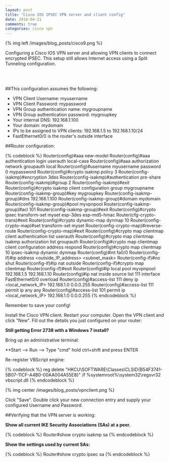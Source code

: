 ```yaml
---
layout: post
title: "Cisco IOS IPSEC VPN server and client config"
date: 2010-04-21
comments: true
categories: cisco vpn
---
```

{% img left /images/blog_posts/cisco9.png %}

Configuring a Cisco IOS VPN server and allowing VPN clients to connect encrypted IPSEC. This setup still allows Internet access using a Split Tunneling configuration.
<!--more-->
<br>
<br>

##This configuration assumes the following:

* VPN Client Username: myusername
* VPN Client Password: mypassword
* VPN Group authentication name: mygroupname
* VPN Group authentication password: mygroupkey
* Your internal DNS: 192.168.1.100
* Your domain: mydomain
* IPs to be assigned to VPN clients: 192.168.1.5 to 192.168.1.10/24
* FastEthernet0/0 is the router's outside interface

##Router configuration:

{% codeblock %}
Router(config)#aaa new-model
Router(config)#aaa authentication login userauth local-case
Router(config)#aaa authorization network groupauth local
Router(config)#username myusername password 0 mypassword
Router(config)#crypto isakmp policy 3
Router(config-isakmp)#encryption 3des
Router(config-isakmp)#authentication pre-share
Router(config-isakmp)#group 2
Router(config-isakmp)#exit
Router(config)#crypto isakmp client configuration group mygroupname
Router(config-isakmp-group)#key mygroupkey
Router(config-isakmp-group)#dns 192.168.1.100
Router(config-isakmp-group)#domain mydomain
Router(config-isakmp-group)#pool myvpnpool
Router(config-isakmp-group)#acl 101
Router(config-isakmp-group)#exit
Router(config)#crypto ipsec transform-set myset esp-3des esp-md5-hmac
Router(cfg-crypto-trans)#exit
Router(config)#crypto dynamic-map dynmap 10
Router(config-crypto-map)#set transform-set myset
Router(config-crypto-map)#reverse-route
Router(config-crypto-map)#exit
Router(config)#crypto map clientmap client authentication list userauth
Router(config)#crypto map clientmap isakmp authorization list groupauth
Router(config)#crypto map clientmap client configuration address respond
Router(config)#crypto map clientmap 10 ipsec-isakmp dynamic dynmap
Router(config)#int fa0/0
Router(config-if)#ip address <outside_IP_address> <subnet_mask>
Router(config-if)#no shut
Router(config-if)#ip nat outside
Router(config-if)#crypto map clientmap
Router(config-if)#exit
Router(config)#ip local pool myvpnpool 192.168.1.5 192.168.1.10
Router(config)#ip nat inside source list 111 interface FastEthernet0/0 overload
Router(config)#access-list 111 deny ip <local_network_IP> <inverted mask> 192.168.1.0 0.0.0.255
Router(config)#access-list 111 permit ip any any
Router(config)#access-list 101 permit ip <local_network_IP> <inverted mask> 192.168.1.0 0.0.0.255
{% endcodeblock %}

Remember to save your config!

Install the Cisco VPN client. Restart your computer. Open the VPN client and click "New". Fill out the details you just configured on your router:

**Still getting Error 2738 with a Windows 7 install?**

Bring up an administrative terminal:

**Start --> Run --> Type "cmd" hold ctrl+shift and press ENTER

Re-register VBScript engine:

{% codeblock %}
reg delete "HKCU\SOFTWARE\Classes\CLSID\{B54F3741-5B07-11CF-A4B0-00AA004A55E8}" /f
%systemroot%\system32\regsvr32 vbscript.dll
{% endcodeblock %}

{% img center /images/blog_posts/vpnclient.png %}

Click "Save". Double click your new connection entry and supply your configured Username and Password.

##Verifying that the VPN server is working:

**Show all current IKE Security Associations (SAs) at a peer.**

{% codeblock %}
Router#show crypto isakmp sa
{% endcodeblock %}

**Show the settings used by current SAs:**

{% codeblock %}
Router#show crypto ipsec sa
{% endcodeblock %}
